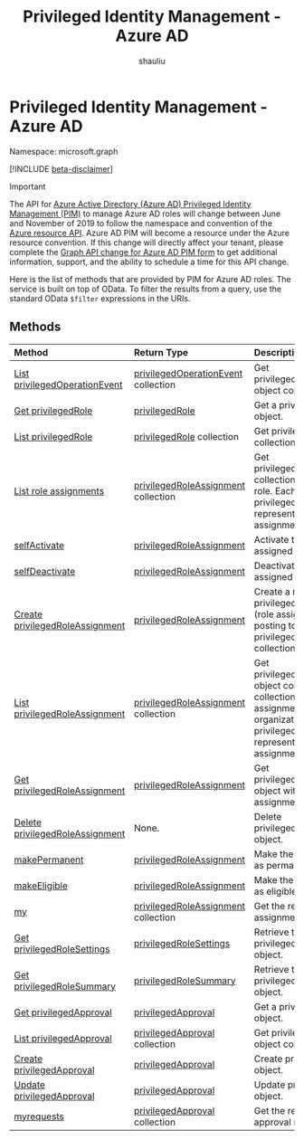 ﻿---
title: "Privileged Identity Management - Azure AD"
description: "APIs for Azure AD Privileged Identity Management to manage Azure Active Directory roles."
localization_priority: Priority
author: "shauliu"
ms.prod: "microsoft-identity-platform"
doc_type: conceptualPageType
---

# Privileged Identity Management - Azure AD

Namespace: microsoft.graph

[!INCLUDE [beta-disclaimer](../../includes/beta-disclaimer.md)]

> [!IMPORTANT]
> The API for [Azure Active Directory (Azure AD) Privileged Identity Management (PIM)](/azure/active-directory/privileged-identity-management/pim-configure) to manage Azure AD roles will change between June and November of 2019 to follow the namespace and convention of the [Azure resource API](privilegedidentitymanagement-resources.md). Azure AD PIM will become a resource under the Azure resource convention. If this change will directly affect your tenant, please complete the [Graph API change for Azure AD PIM form](https://forms.office.com/Pages/ResponsePage.aspx?id=v4j5cvGGr0GRqy180BHbRzfBSoy7dT5DqNLWwotW3OFUNFFMRlRLSUtRNEdDWEZHN05LT09IWjkyTS4u) to get additional information, support, and the ability to schedule a time for this API change.

Here is the list of methods that are provided by PIM for Azure AD roles. The service is built on top of OData. To filter the results from a query, use the standard OData ``$filter`` expressions in the URIs.

## Methods

| Method                                                                                               | Return Type                                                        | Description                                                                                                                                                                              |
| :--------------------------------------------------------------------------------------------------- | :----------------------------------------------------------------- | :--------------------------------------------------------------------------------------------------------------------------------------------------------------------------------------- |
| [List privilegedOperationEvent](../api/privilegedoperationevent-list.md)                             | [privilegedOperationEvent](privilegedoperationevent.md) collection | Get privilegedOperationEvent object collection.                                                                                                                                          |
| [Get privilegedRole](../api/privilegedrole-get.md)                                                   | [privilegedRole](privilegedrole.md)                                | Get a privilegedRole object.                                                                                                                                                             |
| [List privilegedRole](../api/privilegedrole-list.md)                                                 | [privilegedRole](privilegedrole.md) collection                     | Get privilegedRole object collection.                                                                                                                                                    |
| [List role assignments](../api/privilegedrole-list-assignments.md)                                   | [privilegedRoleAssignment](privilegedroleassignment.md) collection | Get privilegedRoleAssignment collection for the particular role. Each privilegedRoleAssignment represents a role assignment to a user.                                                   |
| [selfActivate](../api/privilegedrole-selfactivate.md)                                                | [privilegedRoleAssignment](privilegedroleassignment.md)            | Activate the role that is assigned to the requestor.                                                                                                                                     |
| [selfDeactivate](../api/privilegedrole-selfdeactivate.md)                                            | [privilegedRoleAssignment](privilegedroleassignment.md)            | Deactivate the role that is assigned to the requestor.                                                                                                                                   |
| [Create privilegedRoleAssignment](../api/privilegedroleassignment-post-privilegedroleassignments.md) | [privilegedRoleAssignment](privilegedroleassignment.md)            | Create a new privilegedRoleAssignment (role assignment) by posting to the privilegedRoleAssignments collection.                                                                          |
| [List privilegedRoleAssignment](../api/privilegedroleassignment-list.md)                             | [privilegedRoleAssignment](privilegedroleassignment.md) collection | Get privilegedRoleAssignment object collection. The collection contains all role assignments for the organization. Each privilegedRoleAssignment represents a role assignment to a user. |
| [Get privilegedRoleAssignment](../api/privilegedroleassignment-get.md)                               | [privilegedRoleAssignment](privilegedroleassignment.md)            | Get privilegedRoleAssignment object with the specified assignment id.                                                                                                                    |
| [Delete privilegedRoleAssignment](../api/privilegedroleassignment-delete.md)                         | None.                                                              | Delete privilegedRoleAssignment object.                                                                                                                                                  |
| [makePermanent](../api/privilegedroleassignment-makepermanent.md)                                    | [privilegedRoleAssignment](privilegedroleassignment.md)            | Make the role assignment as permanent.                                                                                                                                                   |
| [makeEligible](../api/privilegedroleassignment-makeeligible.md)                                      | [privilegedRoleAssignment](privilegedroleassignment.md)            | Make the role assignment as eligible.                                                                                                                                                    |
| [my](../api/privilegedroleassignment-my.md)                                                          | [privilegedRoleAssignment](privilegedroleassignment.md) collection | Get the requestor's role assignments.                                                                                                                                                    |
| [Get privilegedRoleSettings](../api/privilegedrolesettings-get.md)                                   | [privilegedRoleSettings](../resources/privilegedrolesettings.md)   | Retrieve the properties of privilegedRoleSettings object.                                                                                                                                |
| [Get privilegedRoleSummary](../api/privilegedrolesummary-get.md)                                     | [privilegedRoleSummary](../resources/privilegedrolesummary.md)     | Retrieve the privilegedRoleSummary object.                                                                                                                                               |
| [Get privilegedApproval](../api/privilegedapproval-get.md)                                           | [privilegedApproval](privilegedapproval.md)                        | Get a privilegedApproval object.                                                                                                                                                         |
| [List privilegedApproval](../api/privilegedapproval-list.md)                                         | [privilegedApproval](privilegedapproval.md) collection             | Get privilegedApproval object collection.                                                                                                                                                |
| [Create privilegedApproval](../api/privilegedapproval-post-privilegedapproval.md)                    | [privilegedApproval](privilegedapproval.md)                        | Create privilegedApproval object.                                                                                                                                                        |
| [Update privilegedApproval](../api/privilegedapproval-update.md)                                     | [privilegedApproval](privilegedapproval.md)                        | Update privilegedApproval object.                                                                                                                                                        |
| [myrequests](../api/privilegedapproval-myrequests.md)                                                | [privilegedApproval](privilegedapproval.md) collection             | Get the requestor's approval requests.                                                                                                                                                   |

<!-- uuid: 8fcb5dbc-d5aa-4681-8e31-b001d5168d79
2015-10-25 14:57:30 UTC -->

<!--
{
  "type": "#page.annotation",
  "description": "Service root",
  "keywords": "",
  "section": "documentation",
  "tocPath": "",
  "suppressions": []
}
-->
